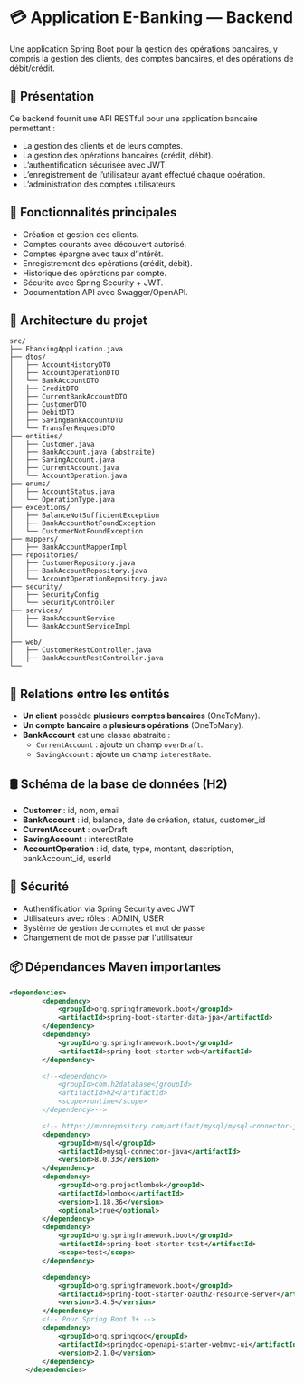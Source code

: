 # 💳 Application E-Banking — Backend

Une application Spring Boot pour la gestion des opérations bancaires, y compris la gestion des clients, des comptes bancaires, et des opérations de débit/crédit.

## 📝 Présentation

Ce backend fournit une API RESTful pour une application bancaire permettant :
- La gestion des clients et de leurs comptes.
- La gestion des opérations bancaires (crédit, débit).
- L’authentification sécurisée avec JWT.
- L’enregistrement de l’utilisateur ayant effectué chaque opération.
- L’administration des comptes utilisateurs.

## 🎯 Fonctionnalités principales

- Création et gestion des clients.
- Comptes courants avec découvert autorisé.
- Comptes épargne avec taux d’intérêt.
- Enregistrement des opérations (crédit, débit).
- Historique des opérations par compte.
- Sécurité avec Spring Security + JWT.
- Documentation API avec Swagger/OpenAPI.

## 🧱 Architecture du projet

```text
src/
├── EbankingApplication.java
├── dtos/
│   ├── AccountHistoryDTO
│   ├── AccountOperationDTO
│   └── BankAccountDTO
│   ├── CreditDTO
│   ├── CurrentBankAccountDTO
│   ├── CustomerDTO
│   ├── DebitDTO
│   ├── SavingBankAccountDTO
│   └── TransferRequestDTO
├── entities/
│   ├── Customer.java
│   ├── BankAccount.java (abstraite)
│   ├── SavingAccount.java
│   ├── CurrentAccount.java
│   └── AccountOperation.java
├── enums/
│   ├── AccountStatus.java
│   └── OperationType.java
├── exceptions/
│   ├── BalanceNotSufficientException
│   ├── BankAccountNotFoundException
│   └── CustomerNotFoundException
├── mappers/
│   ├── BankAccountMapperImpl
├── repositories/
│   ├── CustomerRepository.java
│   ├── BankAccountRepository.java
│   └── AccountOperationRepository.java
├── security/
│   ├── SecurityConfig
│   └── SecurityController
├── services/
│   ├── BankAccountService
│   └── BankAccountServiceImpl
│
├── web/
│   ├── CustomerRestController.java
│   ├── BankAccountRestController.java
└──
```


## 🧩 Relations entre les entités

- **Un client** possède **plusieurs comptes bancaires** (OneToMany).
- **Un compte bancaire** a **plusieurs opérations** (OneToMany).
- **BankAccount** est une classe abstraite :
  - `CurrentAccount` : ajoute un champ `overDraft`.
  - `SavingAccount` : ajoute un champ `interestRate`.

## 🛢️ Schéma de la base de données (H2)

- **Customer** : id, nom, email
- **BankAccount** : id, balance, date de création, status, customer_id
- **CurrentAccount** : overDraft
- **SavingAccount** : interestRate
- **AccountOperation** : id, date, type, montant, description, bankAccount_id, userId

## 🔐 Sécurité

- Authentification via Spring Security avec JWT
- Utilisateurs avec rôles : ADMIN, USER
- Système de gestion de comptes et mot de passe
- Changement de mot de passe par l'utilisateur

## 📦 Dépendances Maven importantes

```xml
<dependencies>
        <dependency>
            <groupId>org.springframework.boot</groupId>
            <artifactId>spring-boot-starter-data-jpa</artifactId>
        </dependency>
        <dependency>
            <groupId>org.springframework.boot</groupId>
            <artifactId>spring-boot-starter-web</artifactId>
        </dependency>

        <!--<dependency>
            <groupId>com.h2database</groupId>
            <artifactId>h2</artifactId>
            <scope>runtime</scope>
        </dependency>-->

        <!-- https://mvnrepository.com/artifact/mysql/mysql-connector-java -->
        <dependency>
            <groupId>mysql</groupId>
            <artifactId>mysql-connector-java</artifactId>
            <version>8.0.33</version>
        </dependency>
        <dependency>
            <groupId>org.projectlombok</groupId>
            <artifactId>lombok</artifactId>
            <version>1.18.36</version>
            <optional>true</optional>
        </dependency>
        <dependency>
            <groupId>org.springframework.boot</groupId>
            <artifactId>spring-boot-starter-test</artifactId>
            <scope>test</scope>
        </dependency>

        <dependency>
            <groupId>org.springframework.boot</groupId>
            <artifactId>spring-boot-starter-oauth2-resource-server</artifactId>
            <version>3.4.5</version>
        </dependency>
        <!-- Pour Spring Boot 3+ -->
        <dependency>
            <groupId>org.springdoc</groupId>
            <artifactId>springdoc-openapi-starter-webmvc-ui</artifactId>
            <version>2.1.0</version>
        </dependency>
    </dependencies>
```
